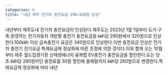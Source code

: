 ```yaml
---
categories: h
title: "내년 제주 전기차 충전요금 290→320원 인상"
---
```

내년부터 제주도내 전기차 충전요금이 인상된다.제주도는 2023년 1월 1일부터 도가 구축·운영하는 전기자동차 개방형 충전기 충전요금을 ㎾h당 290원에서 320원으로 인상한다.100㎾h 이상 급속충전기 요금은 340원으로 인상한다.이번 충전요금 인상은 전기차 충전기 전기요금 특례요금제 정상화에 따른 조정에 의한 것이다.이와 함께 오는 10월부터 제주 월드컵경기장 신재생에너지 융복합 EV충전기 충전요금을 할인한다.도는 당초 ㎾h당 290원이던 충전료를 30원 할인해 올해말까지 ㎾h당 260원으로 변경한다.특례요금제 정상화에 따라 내년